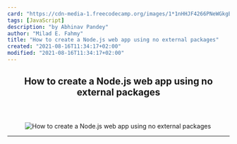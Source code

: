 ```yaml
---
card: "https://cdn-media-1.freecodecamp.org/images/1*1nHHJF4266PNeWGkgBdIlg.jpeg"
tags: [JavaScript]
description: "by Abhinav Pandey"
author: "Milad E. Fahmy"
title: "How to create a Node.js web app using no external packages"
created: "2021-08-16T11:34:17+02:00"
modified: "2021-08-16T11:34:17+02:00"
---
```

<div class="site-wrapper">
<main id="site-main" class="site-main outer">
<div class="inner">
<article class="post-full post tag-javascript tag-nodejs tag-technology tag-tech tag-programming ">
<header class="post-full-header">
<h1 class="post-full-title">How to create a Node.js web app using no external packages</h1>
</header>
<figure class="post-full-image">
<picture>
<source media="(max-width: 700px)" sizes="1px" srcset="data:image/gif;base64,R0lGODlhAQABAIAAAAAAAP///yH5BAEAAAAALAAAAAABAAEAAAIBRAA7 1w">
<source media="(min-width: 701px)" sizes="(max-width: 800px) 400px,
(max-width: 1170px) 700px,
1400px" srcset="https://cdn-media-1.freecodecamp.org/images/1*1nHHJF4266PNeWGkgBdIlg.jpeg 300w,
https://cdn-media-1.freecodecamp.org/images/1*1nHHJF4266PNeWGkgBdIlg.jpeg 600w,
https://cdn-media-1.freecodecamp.org/images/1*1nHHJF4266PNeWGkgBdIlg.jpeg 1000w,
https://cdn-media-1.freecodecamp.org/images/1*1nHHJF4266PNeWGkgBdIlg.jpeg 2000w">
<img onerror="this.style.display='none'" src="https://cdn-media-1.freecodecamp.org/images/1*1nHHJF4266PNeWGkgBdIlg.jpeg" alt="How to create a Node.js web app using no external packages">
</picture>
</figure>
<section class="post-full-content">
<div class="post-content medium-migrated-article">
</div>
<hr>
</section>
</article>
</div>
</main>
</div>
<!-- Google Tag Manager (noscript) -->
<!-- End Google Tag Manager (noscript) -->
